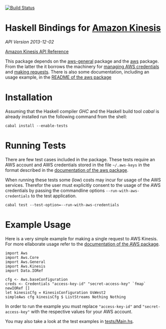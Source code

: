 [![Build Status](https://travis-ci.org/alephcloud/hs-aws-general.svg?branch=master)](https://travis-ci.org/alephcloud/hs-aws-kinesis)


Haskell Bindings for [Amazon Kinesis](http://aws.amazon.com/kinesis/)
=====================================================================

*API Version 2013-12-02*

[Amazon Kinesis API Reference](http://docs.aws.amazon.com/kinesis/2013-12-02/APIReference)

This package depends on the [aws-general](https://github.com/alephcloud/hs-aws-general) package
and the [aws](https://github.com/aristidb/aws) package. From the latter the it borrows the
machinery for [managing AWS credentials](https://hackage.haskell.org/package/aws-0.9/docs/Aws.html#g:17)
and [making requests](https://hackage.haskell.org/package/aws-0.9/docs/Aws.html). There
is also some documentation, including an usage example, in the
[README of the aws package](https://github.com/aristidb/aws/blob/master/README.org)


Installation
============

Assuming that the Haskell compiler *GHC* and the Haskell build tool *cabal* is already
installed run the following command from the shell:

~~~{.sh}
cabal install --enable-tests
~~~

Running Tests
=============

There are few test cases included in the package. These tests require an AWS account
and AWS credentials stored in the file `~/.aws-keys` in the format described in the
[documentation of the aws package](https://hackage.haskell.org/package/aws-0.9/docs/Aws.html#g:17).

When running these tests some (low) costs may incur for usage of the AWS services.
Therefor the user must explicitly consent to the usage of the AWS credentials by
passing the commandline options `--run-with-aws-credentials` to the test application.

~~~{.sh}
cabal test --test-option=--run-with-aws-credentials
~~~

Example Usage
=============

Here is a very simple example for making a single request to AWS Kinesis. For more ellaborate
usage refer to the [documentation of the AWS package](https://hackage.haskell.org/package/aws).

~~~{.haskell}
import Aws
import Aws.Core
import Aws.General
import Aws.Kinesis
import Data.IORef

cfg <- Aws.baseConfiguration
creds <- Credentials "access-key-id" "secret-access-key" `fmap` newIORef []
let kinesisCfg = KinesisConfiguration UsWest2
simpleAws cfg kinesisCfg $ ListStreams Nothing Nothing
~~~

In order to run the example you must replace `"access-key-id"` and
`"secret-access-key"` with the respective values for your AWS account.

You may also take a look at the test examples in
[tests/Main.hs](https://github.com/alephcloud/hs-aws-kinesis/blob/master/tests/Main.hs).

